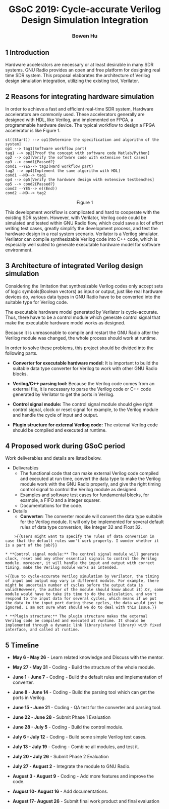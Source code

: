 # <center>GSoC 2019: Cycle-accurate Verilog Design Simulation Integration</center>
### <center>Bowen Hu</center>

## 1 Introduction
Hardware accelerators are necessary or at least desirable in many SDR systems. GNU Radio provides an open and free platform for designing real time SDR system. This proposal elaborates the architecture of Verilog design simulation integration, utilizing the existing tool, Verilator. 

## 2 Reasons for integrating hardware simulation
In order to achieve a fast and efficient real-time SDR system, Hardware accelerators are commonly used. These accelerators generally are designed with HDL, like Verilog, and implemented on FPGA, a programmable hardware device. The typical workflow to design a FPGA accelerator is like Figure 1.

```graphTB
st((Start)) --> op1[Determine the specification and algorithm of the system]
op1 --> tag1(Software workflow part)
tag1 --> op2[Proof the concept with software code Matlab/Python]
op2 --> op3[Verify the software code with extensive test cases]
op3 --> cond1{Passed?}
cond1 --YES--> tag2(Hard workflow part)
tag2 --> op4[Implement the same algorithm with HDL]
cond1 --NO--> tag1
op4 --> op5[Verify the hardware design with extensive testbenches]
op5 --> cond2{Passed?}
cond2 --YES--> e((End))
cond2 --NO--> tag2
```
<center>Figure 1</center>

This development workflow is complicated and hard to cooperate with the existing SDR system. However, with Verilator, Verilog code could be simulated and tested within GNU Radio flow, which could save a lot of effort writing test cases, greatly simplify the development process, and test the hardware design in a real system scenario. Verilator is a Verilog simulator. Verilator can compile synthesizable Verilog code into C++ code, which is especially well suited to generate executable hardware model for software environment.

## 3 Architecture of integrated Verilog design simulation
Considering the limitation that synthesizable Verilog codes only accept sets of logic symbols(Boolean vectors) as input or output, just like real hardware devices do, various data types in GNU Radio have to be converted into the suitable type for Verilog code.

The executable hardware model generated by Verilator is cycle-accurate. Thus, there have to be a control module which generate control signal that make the executable hardware model works as designed.

Because it is unreasonable to compile and restart the GNU Radio after the Verilog module was changed, the whole process should work at runtime.

In order to solve these problems, this project should be divided into the following parts.

* **Converter for executable hardware model:** It is important to build the suitable data type converter for Verilog to work with other GNU Radio blocks. 

* **Verilog/C++ parsing tool:** Because the Verilog code comes from an external file, it is necessary to parse the Verilog code or C++ code generated by Verilator to get the ports in Verilog.

* **Control signal module:** The control signal module should give right control signal, clock or reset signal for example, to the Verilog module and handle the cycle of input and output.

* **Plugin structure for external Verilog code:** The external Verilog code should be compiled and executed at runtime.


## 4 Proposed work during GSoC period
Work deliverables and details are listed below.

* Deliverables
    * The functional code that can make external Verilog code compiled and executed at run time, convert the data type to make the Verilog module work with the GNU Radio properly, and give the right timing control signal to control the Verilog module as designed.
    * Examples and software test cases for fundamental blocks, for example, a FIFO and a integer squarer.
    * Documentations for the code.
* Details
    * **Converter:** The converter module will convert the data type suitable for the Verilog module. It will only be implemented for several default rules of data type conversion, like Integer 32 and Float 32.

```
    >{{Users might want to specify the rules of data conversion in case that the default rules won't work properly. I wonder whether it is a part of the job?}}
```

    * **Control signal module:** The control signal module will generate clock, reset and any other essential signals to control the Verilog module. moreover, it will handle the input and output with correct timing, make the Verilog module works as intended.

```
>{{Due to cycle-accurate Verilog simulation by Verilator, the timing of input and output may vary in different module. For example, there might be uncertain number of cycles before the output data is valid(However, the author of the module should know about it).Or, some module would have to take its time to do the calculation, and won't respond to the input data for several cycles, which means if we put the data to the input port during these cycles, the data would just be ignored. I am not sure what should we do to deal with this issue.}}
```

    * **Plugin structure:** The plugin structure makes the external Verilog code be compiled and executed at runtime. It should be implemented through a dynamic link library(shared library) with fixed interface, and called at runtime.

## 5 Timeline
* **May 6 - May 26** - Learn related knowledge and Discuss with the mentor.

* **May 27 - May 31** - Coding - Build the structure of the whole module.

* **June 1 - June 7** - Coding - Build the default rules and implementation of converter.

* **June 8 - June 14** - Coding - Build the parsing tool which can get the ports in Verilog.

* **June 15 - June 21** - Coding - QA test for the converter and parsing tool.

* **June 22 - June 28** - Submit Phase 1 Evaluation

* **June 28 - July 5** - Coding - Build the control module.

* **July 6 - July 12** - Coding - Build some simple Verilog test cases.

* **July 13 - July 19** - Coding - Combine all modules, and test it.

* **July 20 - July 26** - Submit Phase 2 Evaluation

* **July 27 - August 2** - Integrate the module to GNU Radio.

* **August 3 - August 9** - Coding - Add more features and improve the code.

* **August 10- August 16** - Add documentations.

* **August 17- August 26** - Submit final work product and final evaluation

